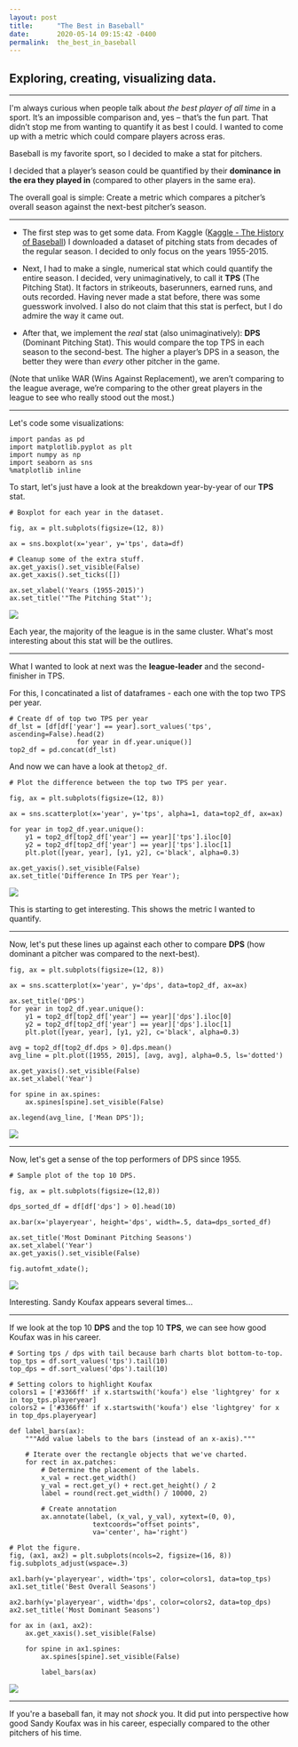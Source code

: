 ```yaml
---
layout: post
title:      "The Best in Baseball"
date:       2020-05-14 09:15:42 -0400
permalink:  the_best_in_baseball
---
```


## Exploring, creating, visualizing data.

---


I'm always curious when people talk about *the best player of all time* in a sport. It’s an impossible comparison and, yes – that’s the fun part. That didn’t stop me from wanting to quantify it as best I could. I wanted to come up with a metric which could compare players across eras.

Baseball is my favorite sport, so I decided to make a stat for pitchers.

I decided that a player’s season could be quantified by their **dominance in the era they played in** (compared to other players in the same era).

The overall goal is simple: Create a metric which compares a pitcher’s overall season against the next-best pitcher’s season.

---

* The first step was to get some data. From Kaggle ([Kaggle - The History of Baseball](https://www.kaggle.com/seanlahman/the-history-of-baseball)) I downloaded a dataset of pitching stats from decades of the regular season. I decided to only focus on the years 1955-2015.

* Next, I had to make a single, numerical stat which could quantify the entire season. I decided, very unimaginatively, to call it **TPS** (The Pitching Stat). It factors in strikeouts, baserunners, earned runs, and outs recorded. Having never made a stat before, there was some guesswork involved. I also do not claim that this stat is perfect, but I do admire the way it came out.

* After that, we implement the *real* stat (also unimaginatively): **DPS** (Dominant Pitching Stat). This would compare the top TPS in each season to the second-best. The higher a player’s DPS in a season, the better they were than *every* other pitcher in the game. 

(Note that unlike WAR (Wins Against Replacement), we aren’t comparing to the league average, we’re comparing to the other great players in the league to see who really stood out the most.)

---

Let's code some visualizations:

```
import pandas as pd
import matplotlib.pyplot as plt
import numpy as np
import seaborn as sns
%matplotlib inline
```

To start, let's just have a look at the breakdown year-by-year of our **TPS** stat.

```
# Boxplot for each year in the dataset.

fig, ax = plt.subplots(figsize=(12, 8))

ax = sns.boxplot(x='year', y='tps', data=df)

# Cleanup some of the extra stuff.
ax.get_yaxis().set_visible(False)
ax.get_xaxis().set_ticks([])

ax.set_xlabel('Years (1955-2015)')
ax.set_title('"The Pitching Stat"');
```

<img src="https://raw.githubusercontent.com/cwf231/dominant_pitcher/master/images/boxtps.png">

Each year, the majority of the league is in the same cluster. What's most interesting about this stat will be the outlires.

---

What I wanted to look at next was the **league-leader** and the second-finisher in TPS.

For this, I concatinated a list of dataframes - each one with the top two TPS per year.
```
# Create df of top two TPS per year
df_lst = [df[df['year'] == year].sort_values('tps', ascending=False).head(2) 
                 for year in df.year.unique()]
top2_df = pd.concat(df_lst)
```

And now we can have a look at the`top2_df`.

```
# Plot the difference between the top two TPS per year.

fig, ax = plt.subplots(figsize=(12, 8))

ax = sns.scatterplot(x='year', y='tps', alpha=1, data=top2_df, ax=ax)

for year in top2_df.year.unique():
    y1 = top2_df[top2_df['year'] == year]['tps'].iloc[0]
    y2 = top2_df[top2_df['year'] == year]['tps'].iloc[1]
    plt.plot([year, year], [y1, y2], c='black', alpha=0.3)
    
ax.get_yaxis().set_visible(False)
ax.set_title('Difference In TPS per Year');
```

<img src="https://raw.githubusercontent.com/cwf231/dominant_pitcher/master/images/tpsdiff.png">

This is starting to get interesting. This shows the metric I wanted to quantify.

---

Now, let's put these lines up against each other to compare **DPS** (how dominant a pitcher was compared to the next-best).

```
fig, ax = plt.subplots(figsize=(12, 8))

ax = sns.scatterplot(x='year', y='dps', data=top2_df, ax=ax)

ax.set_title('DPS')
for year in top2_df.year.unique():
    y1 = top2_df[top2_df['year'] == year]['dps'].iloc[0]
    y2 = top2_df[top2_df['year'] == year]['dps'].iloc[1]
    plt.plot([year, year], [y1, y2], c='black', alpha=0.3)

avg = top2_df[top2_df.dps > 0].dps.mean()
avg_line = plt.plot([1955, 2015], [avg, avg], alpha=0.5, ls='dotted')

ax.get_yaxis().set_visible(False)
ax.set_xlabel('Year')

for spine in ax.spines:
    ax.spines[spine].set_visible(False)

ax.legend(avg_line, ['Mean DPS']);
```

<img src="https://raw.githubusercontent.com/cwf231/dominant_pitcher/master/images/dpslollipop.png">

---

Now, let's get a sense of the top performers of DPS since 1955.

```
# Sample plot of the top 10 DPS.

fig, ax = plt.subplots(figsize=(12,8))

dps_sorted_df = df[df['dps'] > 0].head(10)

ax.bar(x='playeryear', height='dps', width=.5, data=dps_sorted_df)

ax.set_title('Most Dominant Pitching Seasons')
ax.set_xlabel('Year')
ax.get_yaxis().set_visible(False)

fig.autofmt_xdate();
```

<img src="https://raw.githubusercontent.com/cwf231/dominant_pitcher/master/images/top10dps.png">

Interesting. Sandy Koufax appears several times...

---

If we look at the top 10 **DPS** and the top 10 **TPS**, we can see how good Koufax was in his career. 

```
# Sorting tps / dps with tail because barh charts blot bottom-to-top.
top_tps = df.sort_values('tps').tail(10)
top_dps = df.sort_values('dps').tail(10)

# Setting colors to highlight Koufax
colors1 = ['#3366ff' if x.startswith('koufa') else 'lightgrey' for x in top_tps.playeryear]
colors2 = ['#3366ff' if x.startswith('koufa') else 'lightgrey' for x in top_dps.playeryear]

def label_bars(ax):
    """Add value labels to the bars (instead of an x-axis)."""
    
    # Iterate over the rectangle objects that we've charted.
    for rect in ax.patches:
        # Determine the placement of the labels.
        x_val = rect.get_width()
        y_val = rect.get_y() + rect.get_height() / 2
        label = round(rect.get_width() / 10000, 2)
        
        # Create annotation
        ax.annotate(label, (x_val, y_val), xytext=(0, 0), 
                     textcoords="offset points", 
                     va='center', ha='right')

# Plot the figure.
fig, (ax1, ax2) = plt.subplots(ncols=2, figsize=(16, 8))
fig.subplots_adjust(wspace=.3)

ax1.barh(y='playeryear', width='tps', color=colors1, data=top_tps)
ax1.set_title('Best Overall Seasons')

ax2.barh(y='playeryear', width='dps', color=colors2, data=top_dps)
ax2.set_title('Most Dominant Seasons')

for ax in (ax1, ax2):
    ax.get_xaxis().set_visible(False)
    
    for spine in ax1.spines:
        ax.spines[spine].set_visible(False)
		
		label_bars(ax)
```

<img src="https://raw.githubusercontent.com/cwf231/dominant_pitcher/master/images/koufax.png">

---

If you're a baseball fan, it may not *shock* you. It did put into perspective how good Sandy Koufax was in his career, especially compared to the other pitchers of his time.
